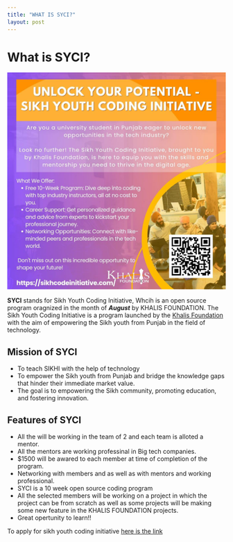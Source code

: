 ```yaml
---
title: "WHAT IS SYCI?"
layout: post
---
```


# What is SYCI?

<img src="https://raw.githubusercontent.com/simarjot0032/Khalis-SYCI-Blogs/master/poster.jpg" style="max-height:500px;width:100%;object-fit='cover';">



**SYCI** stands for Sikh Youth Coding Initiative, Whcih is an open source program oragnized in the month of **_August_** by KHALIS FOUNDATION. The Sikh Youth Coding Initiative is a program launched by the [Khalis Foundation](https://khalisfoundation.org/) with the aim of empowering the Sikh youth from Punjab in the field of technology.

## Mission of SYCI

- To teach SIKHI with the help of technology
- To empower the Sikh youth from Punjab and bridge the knowledge gaps that hinder their immediate market value.
- The goal is to empowering the Sikh community, promoting education, and fostering innovation.


## Features of SYCI

- All the will be working in the team of 2 and each team is alloted a mentor.
- All the mentors are working professinal in Big tech companies.
- $1500 will be awared to each member at time of completion of the program.
- Networking with members and as well as with mentors and working professional.
- SYCI is a 10 week open source coding program
- All the selected members will be working on a project in which the project can be from scratch as well as some projects will be making some new feature in the KHALIS FOUNDATION projects.
- Great opertunity to learn!!

To apply for sikh youth coding initiative [here is the link](https://sikhcodeinitiative.com/)
